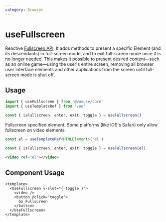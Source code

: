 ```yaml
---
category: Browser
---
```


# useFullscreen

Reactive [Fullscreen API](https://developer.mozilla.org/en-US/docs/Web/API/Fullscreen_API). It adds methods to present a specific Element (and its descendants) in full-screen mode, and to exit full-screen mode once it is no longer needed. This makes it possible to present desired content—such as an online game—using the user's entire screen, removing all browser user interface elements and other applications from the screen until full-screen mode is shut off.

## Usage

```js
import { useFullscreen } from '@vueuse/core'
import { useTemplateRef } from 'vue'

const { isFullscreen, enter, exit, toggle } = useFullscreen()
```

Fullscreen specified element. Some platforms (like iOS's Safari) only allow fullscreen on video elements.

```ts
const el = useTemplateRef<HTMLElement>('el')

const { isFullscreen, enter, exit, toggle } = useFullscreen(el)
```

```html
<video ref="el"></video>
```

## Component Usage

```vue
<template>
  <UseFullscreen v-slot="{ toggle }">
    <video />
    <button @click="toggle">
      Go Fullscreen
    </button>
  </UseFullscreen>
</template>
```
